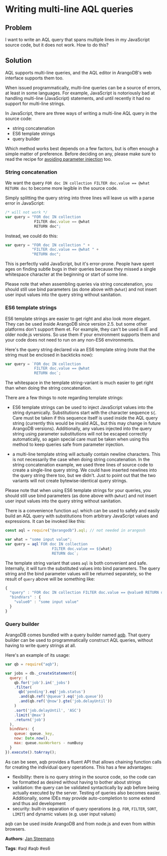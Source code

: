 Writing multi-line AQL queries
==============================

Problem
-------

I want to write an AQL query that spans multiple lines in my JavaScript source code,
but it does not work. How to do this?

Solution
--------

AQL supports multi-line queries, and the AQL editor in ArangoDB's web interface supports
them too.

When issued programmatically, multi-line queries can be a source of errors, at least in
some languages. For example, JavaScript is notoriously bad at handling multi-line (JavaScript)
statements, and until recently it had no support for multi-line strings.

In JavaScript, there are three ways of writing a multi-line AQL query in the source code:

- string concatenation
- ES6 template strings
- query builder

Which method works best depends on a few factors, but is often enough a simple matter of preference.
Before deciding on any, please make sure to read the recipe for [avoiding parameter injection](AvoidingInjection.md)
too.

### String concatenation

We want the query `FOR doc IN collection FILTER doc.value == @what RETURN doc` to become
more legible in the source code.

Simply splitting the query string into three lines will leave us with a parse error in
JavaScript:

```js
/* will not work */
var query = "FOR doc IN collection
             FILTER doc.value == @what
             RETURN doc";
```

Instead, we could do this:

```js
var query = "FOR doc IN collection " +
            "FILTER doc.value == @what " +
            "RETURN doc";
```

This is perfectly valid JavaScript, but it's error-prone. People have spent ages on finding
subtle bugs in their queries because they missed a single whitespace character at the
beginning or start of some line.

Please note that when assembling queries via string concatenation, you should still use
bind parameters (as done above with `@what`) and not insert user input values into the
query string without sanitation.

### ES6 template strings

ES6 template strings are easier to get right and also look more elegant. They can be used
inside ArangoDB since version 2.5. but some other platforms don't support them et.
For example, they can't be used in IE and older node.js versions. So use them if your
environment supports them and your code does not need to run on any non-ES6 environments.

Here's the query string declared via an ES6 template string (note that the string must
be enclosed in backticks now):

```js
var query = `FOR doc IN collection
             FILTER doc.value == @what
             RETURN doc`;
```
The whitespace in the template string-variant is much easier to get right than when doing
the string concatenation.

There are a few things to note regarding template strings:

- ES6 template strings can be used to inject JavaScript values into the string dynamically.
  Substitutions start with the character sequence `${`. Care must be taken if this sequence
  itself is used inside the AQL query string (currently this would be invalid AQL, but this
  may change in future ArangoDB versions). Additionally, any values injected into the query
  string using parameter substitutions will not be escaped correctly automatically, so again
  special care must be taken when using this method to keep queries safe from parameter
  injection.

- a multi-line template string will actually contain newline characters. This is not necessarily
  the case when doing string concatenation. In the string concatenation example, we used
  three lines of source code to create a single-line query string. We could have inserted
  newlines into the query string there too, but we didn't. Just to point out that the two
  variants will not create bytewise-identical query strings.

Please note that when using ES6 template strings for your queries, you should still use
bind parameters (as done above with `@what`) and not insert user input values into the
query string without sanitation.

There is a convenience function `aql` which can be used to safely
and easily build an AQL query with substitutions from arbitrary JavaScript values and
expressions. It can be invoked like this:

```js
const aql = require("@arangodb").aql; // not needed in arangosh

var what = "some input value";
var query = aql`FOR doc IN collection
                     FILTER doc.value == ${what}
                     RETURN doc`;
```

The template string variant that uses `aql` is both convenient and safe. Internally, it
will turn the substituted values into bind parameters. The query string and the bind parameter
values will be returned separately, so the result of `query` above will be something like:

```js
{
  "query" : "FOR doc IN collection FILTER doc.value == @value0 RETURN doc",
  "bindVars" : {
    "value0" : "some input value"
  }
}
```

### Query builder

ArangoDB comes bundled with a query builder named [aqb](https://www.npmjs.com/package/aqb).
That query builder can be used to programmatically construct AQL queries, without having
to write query strings at all.

Here's an example of its usage:

```js
var qb = require("aqb");

var jobs = db._createStatement({
  query: (
    qb.for('job').in('_jobs')
    .filter(
      qb('pending').eq('job.status')
      .and(qb.ref('@queue').eq('job.queue'))
      .and(qb.ref('@now').gte('job.delayUntil'))
    )
    .sort('job.delayUntil', 'ASC')
    .limit('@max')
    .return('job')
  ),
  bindVars: {
    queue: queue._key,
    now: Date.now(),
    max: queue.maxWorkers - numBusy
  }
}).execute().toArray();
```

As can be seen, aqb provides a fluent API that allows chaining function calls for
creating the individual query operations. This has a few advantages:

- flexibility: there is no query string in the source code, so the code can be formatted
  as desired without having to bother about strings
- validation: the query can be validated syntactically by aqb before being actually executed
  by the server. Testing of queries also becomes easier. Additionally, some IDEs may
  provide auto-completion to some extend and thus aid development
- security: built-in separation of query operations (e.g. `FOR`, `FILTER`, `SORT`, `LIMIT`)
  and dynamic values (e.g. user input values)

aqb can be used inside ArangoDB and from node.js and even from within browsers.

**Authors**: [Jan Steemann](https://github.com/jsteemann)

**Tags**: #aql #aqb #es6
